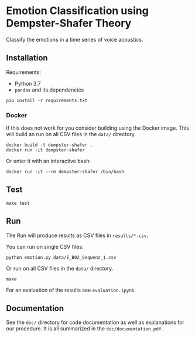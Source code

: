 
# Emotion Classification using Dempster-Shafer Theory 

Classify the emotions in a time series of voice acoustics.

## Installation

Requirements:

- Python 3.7
- `pandas` and its dependencies

```
pip install -r requirements.txt
```

### Docker

If this does not work for you consider building using the Docker image. This will build an run on all CSV files in the `data/` directory.

```
docker build -t dempster-shafer .
docker run -it dempster-shafer
```

Or enter it with an interactive bash:

```
docker run -it --rm dempster-shafer /bin/bash
```

## Test

```
make test
```

## Run

The Run will produce results as CSV files in `results/*.csv`.

You can run on single CSV files:

```
python emotion.py data/E_B02_Sequenz_1.csv
```

Or run on all CSV files in the `data/` directory.

```
make
```

For an evaluation of the results see `evaluation.ipynb`.

## Documentation

See the `doc/` directory for code documentation as well as explanations for our procedure. It is all summarized in the `doc/documentation.pdf`.

